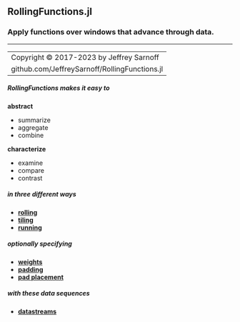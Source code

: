 ## RollingFunctions.jl

### Apply functions over windows that advance through data.
----

|                                               |
|:----------------------------------------------|
| Copyright © 2017-2023 by Jeffrey Sarnoff      |
| github.com/JeffreySarnoff/RollingFunctions.jl |


##### RollingFunctions makes it easy to


__abstract__
- summarize
- aggregate
- combine

__characterize__
- examine
- compare
- contrast

##### in three different ways
- [__rolling__](approach/rolling.md)
- [__tiling__](approach/tiling.md)
- [__running__](approach/running.md)

##### optionally specifying
- [__weights__](approach/weighted.md)
- [__padding__](approach/padding.md)
- [__pad placement__](approach/atend.md)

##### with these data sequences
- [__datastreams__](approach/datastreams.md)